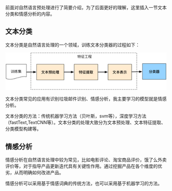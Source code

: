 前面对自然语言预处理进行了简要介绍，为了后面更好的理解，这里插入一节文本分类和情感分析的内容。

## 文本分类

文本分类是自然语言处理的一个领域，训练文本分类器的过程如下：

![文本分类](https://github.com/pinger1204/NLP--/blob/master/image/%E6%96%87%E6%9C%AC%E5%88%86%E7%B1%BB.png)

文本分类常见的应用有识别垃圾邮件识别、情感分析，我主要学习的模型就是情感分析。

文本分类的方法：传统机器学习方法（贝叶斯，svm等），深度学习方法（fastText,TextCNN等）。文本分类的处理大致分为文本预处理、文本特征提取、分类模型构建等。

## 情感分析

情感分析在自然语言处理中较为常见，比如电影评论、淘宝商品评价，饿了么外卖评价等，对于指导产品更新迭代具有关键性作用。通过挖掘产品在各个维度的优劣，从而明确如何改进产品。

情感分析可以采用基于情感词典的传统方法，也可以采用基于机器学习的方法。

